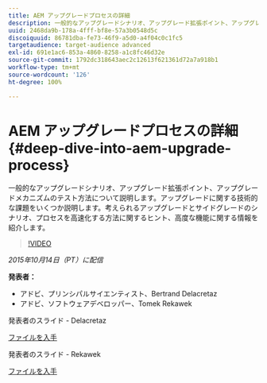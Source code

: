 ```yaml
---
title: AEM アップグレードプロセスの詳細
description: 一般的なアップグレードシナリオ、アップグレード拡張ポイント、アップグレードメカニズムのテスト方法について説明します。アップグレードに関する技術的な課題をいくつか説明します。考えられるアップグレードとサイドグレードのシナリオ、プロセスを高速化する方法に関するヒント、高度な機能に関する情報を紹介します。
uuid: 2468da9b-178a-4fff-bf8e-57a3b0548d5c
discoiquuid: 86781dba-fe73-46f9-a5d0-a4f04c0c1fc5
targetaudience: target-audience advanced
exl-id: 691e1ac6-853a-4860-8258-a1c8fc46d32e
source-git-commit: 1792dc318643aec2c12613f621361d72a7a918b1
workflow-type: tm+mt
source-wordcount: '126'
ht-degree: 100%

---
```


# AEM アップグレードプロセスの詳細{#deep-dive-into-aem-upgrade-process}

一般的なアップグレードシナリオ、アップグレード拡張ポイント、アップグレードメカニズムのテスト方法について説明します。アップグレードに関する技術的な課題をいくつか説明します。考えられるアップグレードとサイドグレードのシナリオ、プロセスを高速化する方法に関するヒント、高度な機能に関する情報を紹介します。

>[!VIDEO](https://video.tv.adobe.com/v/19376/?quality=9)

*2015年10月14日（PT）に配信*

**発表者：**

* アドビ、プリンシパルサイエンティスト、Bertrand Delacretaz
* アドビ、ソフトウェアデベロッパー、Tomek Rekawek

発表者のスライド - Delacretaz

[ファイルを入手](assets/aemgems-upgrades-2015-bdelacretaz.pdf)

発表者のスライド - Rekawek

[ファイルを入手](assets/aemgems-upgrades-2015-trekaewk.pdf)
<!--
[Get back to the Overview](https://helpx.adobe.com/experience-manager/kt/eseminars/gems/aem-index.html)
-->
